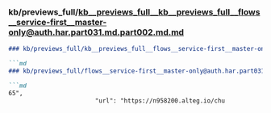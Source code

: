### kb/previews_full/kb__previews_full__kb__previews_full__flows__service-first__master-only@auth.har.part031.md.part002.md.md

```md
### kb/previews_full/kb__previews_full__flows__service-first__master-only@auth.har.part031.md.part002.md

```md
### kb/previews_full/flows__service-first__master-only@auth.har.part031.md (part 002)

```md
65",
                        "url": "https://n958200.alteg.io/chu
```

```

```

```
